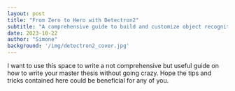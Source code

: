 ```yaml
---
layout: post
title: "From Zero to Hero with Detectron2"
subtitle: "A comprehensive guide to build and customize object recognition models"
date: 2023-10-22
author: "Simone"
background: '/img/detectron2_cover.jpg'
---
```


I want to use this space to write a not comprehensive but useful guide on how to write your master thesis without going crazy. Hope the tips and tricks contained here could be beneficial for any of you.
